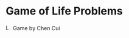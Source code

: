 # Game of Life Problems
<img src="https://imgur.com/1MgsANj.png" alt="Logo" width="15"/> <span> Game by Chen Cui </span>

